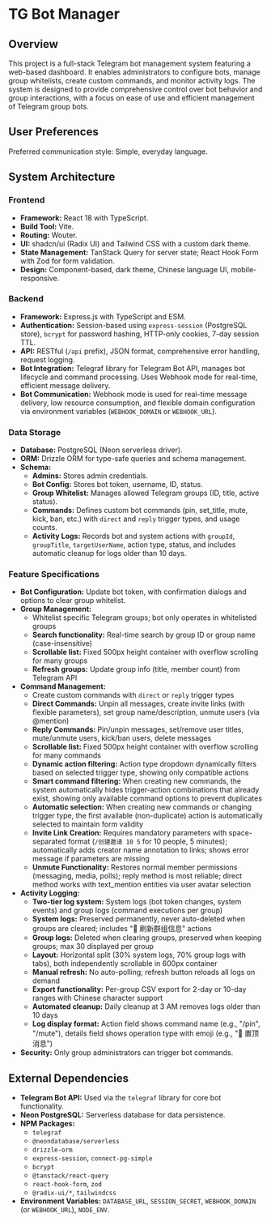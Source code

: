# TG Bot Manager

## Overview

This project is a full-stack Telegram bot management system featuring a web-based dashboard. It enables administrators to configure bots, manage group whitelists, create custom commands, and monitor activity logs. The system is designed to provide comprehensive control over bot behavior and group interactions, with a focus on ease of use and efficient management of Telegram group bots.

## User Preferences

Preferred communication style: Simple, everyday language.

## System Architecture

### Frontend

-   **Framework:** React 18 with TypeScript.
-   **Build Tool:** Vite.
-   **Routing:** Wouter.
-   **UI:** shadcn/ui (Radix UI) and Tailwind CSS with a custom dark theme.
-   **State Management:** TanStack Query for server state; React Hook Form with Zod for form validation.
-   **Design:** Component-based, dark theme, Chinese language UI, mobile-responsive.

### Backend

-   **Framework:** Express.js with TypeScript and ESM.
-   **Authentication:** Session-based using `express-session` (PostgreSQL store), `bcrypt` for password hashing, HTTP-only cookies, 7-day session TTL.
-   **API:** RESTful (`/api` prefix), JSON format, comprehensive error handling, request logging.
-   **Bot Integration:** Telegraf library for Telegram Bot API, manages bot lifecycle and command processing. Uses Webhook mode for real-time, efficient message delivery.
-   **Bot Communication:** Webhook mode is used for real-time message delivery, low resource consumption, and flexible domain configuration via environment variables (`WEBHOOK_DOMAIN` or `WEBHOOK_URL`).

### Data Storage

-   **Database:** PostgreSQL (Neon serverless driver).
-   **ORM:** Drizzle ORM for type-safe queries and schema management.
-   **Schema:**
    -   **Admins:** Stores admin credentials.
    -   **Bot Config:** Stores bot token, username, ID, status.
    -   **Group Whitelist:** Manages allowed Telegram groups (ID, title, active status).
    -   **Commands:** Defines custom bot commands (pin, set_title, mute, kick, ban, etc.) with `direct` and `reply` trigger types, and usage counts.
    -   **Activity Logs:** Records bot and system actions with `groupId`, `groupTitle`, `targetUserName`, action type, status, and includes automatic cleanup for logs older than 10 days.

### Feature Specifications

-   **Bot Configuration:** Update bot token, with confirmation dialogs and options to clear group whitelist.
-   **Group Management:** 
    -   Whitelist specific Telegram groups; bot only operates in whitelisted groups
    -   **Search functionality:** Real-time search by group ID or group name (case-insensitive)
    -   **Scrollable list:** Fixed 500px height container with overflow scrolling for many groups
    -   **Refresh groups:** Update group info (title, member count) from Telegram API
-   **Command Management:** 
    -   Create custom commands with `direct` or `reply` trigger types
    -   **Direct Commands:** Unpin all messages, create invite links (with flexible parameters), set group name/description, unmute users (via @mention)
    -   **Reply Commands:** Pin/unpin messages, set/remove user titles, mute/unmute users, kick/ban users, delete messages
    -   **Scrollable list:** Fixed 500px height container with overflow scrolling for many commands
    -   **Dynamic action filtering:** Action type dropdown dynamically filters based on selected trigger type, showing only compatible actions
    -   **Smart command filtering:** When creating new commands, the system automatically hides trigger-action combinations that already exist, showing only available command options to prevent duplicates
    -   **Automatic selection:** When creating new commands or changing trigger type, the first available (non-duplicate) action is automatically selected to maintain form validity
    -   **Invite Link Creation:** Requires mandatory parameters with space-separated format (`/创建邀请 10 5` for 10 people, 5 minutes); automatically adds creator name annotation to links; shows error message if parameters are missing
    -   **Unmute Functionality:** Restores normal member permissions (messaging, media, polls); reply method is most reliable; direct method works with text_mention entities via user avatar selection
-   **Activity Logging:** 
    -   **Two-tier log system:** System logs (bot token changes, system events) and group logs (command executions per group)
    -   **System logs:** Preserved permanently, never auto-deleted when groups are cleared; includes "🔄 刷新群组信息" actions
    -   **Group logs:** Deleted when clearing groups, preserved when keeping groups; max 30 displayed per group
    -   **Layout:** Horizontal split (30% system logs, 70% group logs with tabs), both independently scrollable in 600px container
    -   **Manual refresh:** No auto-polling; refresh button reloads all logs on demand
    -   **Export functionality:** Per-group CSV export for 2-day or 10-day ranges with Chinese character support
    -   **Automated cleanup:** Daily cleanup at 3 AM removes logs older than 10 days
    -   **Log display format:** Action field shows command name (e.g., "/pin", "/mute"), details field shows operation type with emoji (e.g., "📌 置顶消息")
-   **Security:** Only group administrators can trigger bot commands.

## External Dependencies

-   **Telegram Bot API:** Used via the `telegraf` library for core bot functionality.
-   **Neon PostgreSQL:** Serverless database for data persistence.
-   **NPM Packages:**
    -   `telegraf`
    -   `@neondatabase/serverless`
    -   `drizzle-orm`
    -   `express-session`, `connect-pg-simple`
    -   `bcrypt`
    -   `@tanstack/react-query`
    -   `react-hook-form`, `zod`
    -   `@radix-ui/*`, `tailwindcss`
-   **Environment Variables:** `DATABASE_URL`, `SESSION_SECRET`, `WEBHOOK_DOMAIN` (or `WEBHOOK_URL`), `NODE_ENV`.